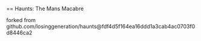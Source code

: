 == Haunts: The Mans Macabre

forked from github.com/losinggeneration/haunts@fdf4d5f164ea16ddd1a3cab4ac0703f0d8446ca2
